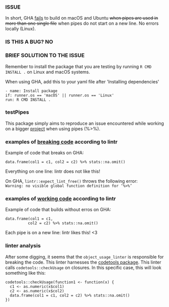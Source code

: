 ### ISSUE
In short, 
GHA [fails](https://github.com/informalr/informalr/actions/runs/442815899)
to build on macOS and Ubuntu ~~when pipes are used in more than one single file~~
when pipes do not start on a new line.
No errors locally (Linux).
### IS THIS A BUG? NO
### BRIEF SOLUTION TO THE ISSUE
Remember to install the package that you are testing by running
```R CMD INSTALL .``` on Linux and macOS systems.

When using GHA, add this to your yaml file after 'Installing dependencies'
```
- name: Install package
if: runner.os == 'macOS' || runner.os == 'Linux'
run: R CMD INSTALL .
```

### testPipes

This package simply aims to reproduce an issue encountered while working
on a bigger [project](https://github.com/informalr/informalr/)
when using pipes (%>%).

### examples of [breaking code](https://github.com/janclod/testPipes/tree/bad_pipe) according to lintr
Example of code that breaks on GHA:
```
data.frame(col1 = c1, col2 = c2) %>% stats::na.omit()
```
Everything on one line: lintr does not like this!

On GHA, `lintr::expect_lint_free()` throws the following error:  
```Warning: no visible global function definition for ‘%>%’```

### examples of [working code](https://github.com/janclod/testPipes/tree/good_pipe) according to lintr 
Example of code that builds without erros on GHA:
```
data.frame(col1 = c1,
          col2 = c2) %>% stats::na.omit()
```
Each pipe is on a new line: lintr likes this! <3

### linter analysis
After some digging, it seems that the ```object_usage_linter``` is responsible for
breaking the code. This linter harnesses the [codetools package](https://cran.r-project.org/package=codetools).
This linter calls ```codetools::checkUsage``` on closures.
In this specific case, this will look something like this:
```
codetools::checkUsage(function1 <- function(x) {
  c1 <- as.numeric(x$col1)
  c2 <- as.numeric(x$col2)
  data.frame(col1 = c1, col2 = c2) %>% stats::na.omit()
})
```
